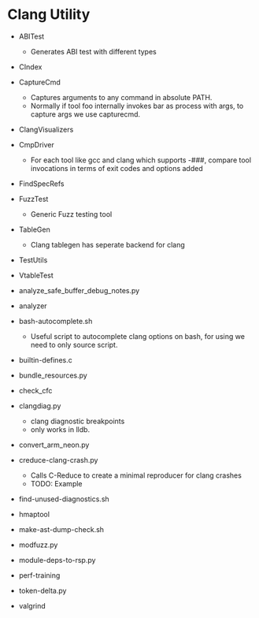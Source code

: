 # Clang Utility
* ABITest
  - Generates ABI test with different types
* CIndex
* CaptureCmd
  +  Captures arguments to any command in absolute PATH.
  +  Normally if  tool foo internally invokes bar as process with args, to capture args we use capturecmd.
* ClangVisualizers
* CmpDriver
  - For each tool like gcc and clang which supports -###, compare tool invocations in terms of exit codes and options added
* FindSpecRefs
* FuzzTest
  - Generic Fuzz testing tool
* TableGen
    - Clang tablegen has seperate backend for clang
* TestUtils
* VtableTest
* analyze_safe_buffer_debug_notes.py
* analyzer
* bash-autocomplete.sh
  - Useful script to autocomplete clang options on bash, for using we need to only source script.
* builtin-defines.c
* bundle_resources.py
* check_cfc
* clangdiag.py
  + clang diagnostic breakpoints
  + only works in lldb.
    
* convert_arm_neon.py
* creduce-clang-crash.py
  + Calls C-Reduce to create a minimal reproducer for clang crashes
  + TODO: Example
* find-unused-diagnostics.sh
* hmaptool
* make-ast-dump-check.sh
* modfuzz.py
* module-deps-to-rsp.py
* perf-training
* token-delta.py
* valgrind

